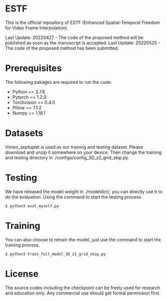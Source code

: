 # ESTF
This is the official repository of ESTF (Enhanced Spatial-Temporal Freedom for Video Frame Interpolation).

Last Update: 20220427 -  The code of the proposed method  will be published as soon as the manuscript is accepted. 
Last Update: 20220525 -  The code of the proposed method has been submitted. 

# Prerequisites
The following pakages are required to run the code:
* Python == 3.7.6
* Pytorch == 1.2.0
* Torchvision == 0.4.0
* Pillow == 7.1.2
* Numpy == 1.18.1

# Datasets
Vimeo_septuplet is used as our training and testing dataset. Please download and unzip it somewhere on your device. Then change the training and testing directory in ./configs/config_3D_z2_grid_skip.py.

# Testing
We have released the model weight in ./modeldict/, you can directly use it to do the evaluation. Using the command to start the testing process.

```
$ python3 eval_myself.py 
```

# Training
You can also choose to retrain the model, just use the command to start the training process.
```
$ python3 train_full_model_3D_z2_grid_skip.py
```

# License
The source codes including the checkpoint can be freely used for research and education only. Any commercial use should get formal permission first.


